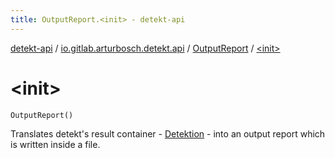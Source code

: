 ```yaml
---
title: OutputReport.<init> - detekt-api
---
```


[detekt-api](../../index.html) / [io.gitlab.arturbosch.detekt.api](../index.html) / [OutputReport](index.html) / [&lt;init&gt;](./-init-.html)

# &lt;init&gt;

`OutputReport()`

Translates detekt's result container - [Detektion](../-detektion/index.html) - into an output report
which is written inside a file.

